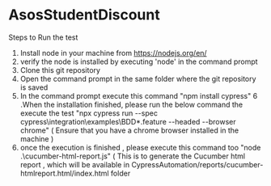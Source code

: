 # AsosStudentDiscount
Steps to Run the test 
1. Install node  in your machine from   https://nodejs.org/en/   
2. verify the node is installed by executing  'node' in the command prompt 
3. Clone this git repository 
4. Open the command prompt in the same folder where the git repository is saved 
5. In the command prompt execute this command  "npm install cypress" 
6 .When the installation finished, please run the below command the execute the test
   "npx cypress run --spec cypress\integration\examples\BDD\*.feature --headed --browser chrome"  ( Ensure that you have a chrome browser installed in the machine ) 
7. once the execution is finished , please execute this command too "node .\cucumber-html-report.js"  ( This is to  generate the Cucumber html report , which will be available 
    in  CypressAutomation/reports/cucumber-htmlreport.html/index.html  folder
